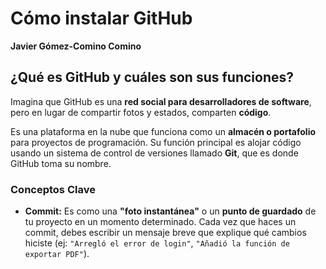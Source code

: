 
# Cómo instalar GitHub
**Javier Gómez-Comino Comino**

## ¿Qué es GitHub y cuáles son sus funciones?

Imagina que GitHub es una **red social para desarrolladores de software**, pero en lugar de compartir fotos y estados, comparten **código**.

Es una plataforma en la nube que funciona como un **almacén o portafolio** para proyectos de programación. Su función principal es alojar código usando un sistema de control de versiones llamado **Git**, que es donde GitHub toma su nombre.

### Conceptos Clave

*   **Commit:** Es como una **"foto instantánea"** o un **punto de guardado** de tu proyecto en un momento determinado. Cada vez que haces un commit, debes escribir un mensaje breve que explique qué cambios hiciste (ej: `"Arregló el error de login"`, `"Añadió la función de exportar PDF"`).

